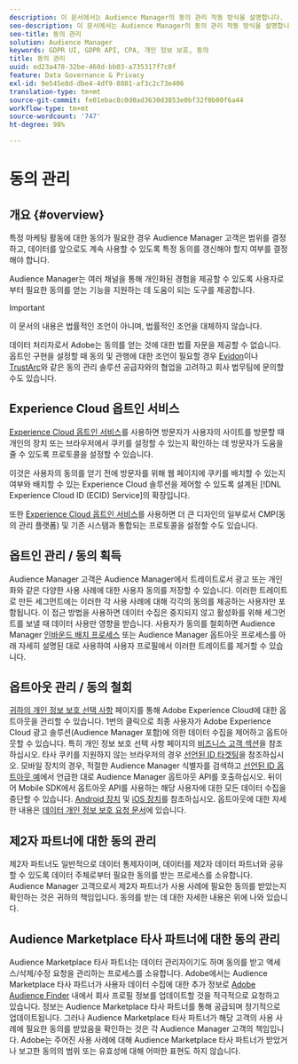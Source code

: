 ```yaml
---
description: 이 문서에서는 Audience Manager의 동의 관리 작동 방식을 설명합니다.
seo-description: 이 문서에서는 Audience Manager의 동의 관리 작동 방식을 설명합니다.
seo-title: 동의 관리
solution: Audience Manager
keywords: GDPR UI, GDPR API, CPA, 개인 정보 보호, 동의
title: 동의 관리
uuid: ed23a478-32be-460d-bb03-a735317f7c0f
feature: Data Governance & Privacy
exl-id: 9e545e8d-dbe4-4df9-8801-af3c2c73e406
translation-type: tm+mt
source-git-commit: fe01ebac8c0d0ad3630d3853e0bf32f0b00f6a44
workflow-type: tm+mt
source-wordcount: '747'
ht-degree: 98%

---
```


# 동의 관리

## 개요 {#overview}

특정 마케팅 활동에 대한 동의가 필요한 경우 Audience Manager 고객은 범위를 결정하고, 데이터를 앞으로도 계속 사용할 수 있도록 특정 동의를 갱신해야 할지 여부를 결정해야 합니다.

Audience Manager는 여러 채널을 통해 개인화된 경험을 제공할 수 있도록 사용자로부터 필요한 동의를 얻는 기능을 지원하는 데 도움이 되는 도구를 제공합니다.

>[!IMPORTANT]
>
> 이 문서의 내용은 법률적인 조언이 아니며, 법률적인 조언을 대체하지 않습니다.
>
> 데이터 처리자로서 Adobe는 동의를 얻는 것에 대한 법률 자문을 제공할 수 없습니다. 옵트인 구현을 설정할 때 동의 및 관행에 대한 조언이 필요할 경우 [Evidon](https://theblog.adobe.com/evidon-builds-gdpr-universal-consent-integration-with-launch-by-adobe/)이나 [TrustArc](https://theblog.adobe.com/trustarc-builds-consent-integration-launch-adobe/)와 같은 동의 관리 솔루션 공급자와의 협업을 고려하고 회사 법무팀에 문의할 수도 있습니다.

## Experience Cloud 옵트인 서비스

[Experience Cloud 옵트인 서비스](https://docs.adobe.com/content/help/ko-KR/id-service/using/implementation/opt-in-service/optin-overview.html)를 사용하면 방문자가 사용자의 사이트를 방문할 때 개인의 장치 또는 브라우저에서 쿠키를 설정할 수 있는지 확인하는 데 방문자가 도움을 줄 수 있도록 프로토콜을 설정할 수 있습니다.

이것은 사용자의 동의를 얻기 전에 방문자를 위해 웹 페이지에 쿠키를 배치할 수 있는지 여부와 배치할 수 있는 Experience Cloud 솔루션을 제어할 수 있도록 설계된 [!DNL Experience Cloud ID (ECID) Service]의 확장입니다.

또한 [Experience Cloud 옵트인 서비스](https://docs.adobe.com/content/help/en/id-service/using/implementation/opt-in-service/optin-overview.html)를 사용하면 더 큰 디자인의 일부로서 CMP(동의 관리 플랫폼) 및 기존 시스템과 통합되는 프로토콜을 설정할 수도 있습니다.

## 옵트인 관리 / 동의 획득

Audience Manager 고객은 Audience Manager에서 트레이트로서 광고 또는 개인화와 같은 다양한 사용 사례에 대한 사용자 동의를 저장할 수 있습니다. 이러한 트레이트로 만든 세그먼트에는 이러한 각 사용 사례에 대해 각각의 동의를 제공하는 사용자만 포함됩니다. 이 접근 방법을 사용하면 데이터 수집은 중지되지 않고 활성화를 위해 세그먼트를 보낼 때 데이터 사용만 영향을 받습니다. 사용자가 동의를 철회하면 Audience Manager [인바운드 배치 프로세스](../../integration/sending-audience-data/batch-data-transfer-explained/inbound-file-contents.md) 또는 Audience Manager 옵트아웃 프로세스를 아래 자세히 설명된 대로 사용하여 사용자 프로필에서 이러한 트레이트를 제거할 수 있습니다.

## 옵트아웃 관리 / 동의 철회

[귀하의 개인 정보 보호 선택 사항](https://www.adobe.com/kr/privacy/opt-out.html#customeruse) 페이지를 통해 Adobe Experience Cloud에 대한 옵트아웃을 관리할 수 있습니다. 1번의 클릭으로 최종 사용자가 Adobe Experience Cloud 광고 솔루션(Audience Manager 포함)에 의한 데이터 수집을 제어하고 옵트아웃할 수 있습니다. 특히 개인 정보 보호 선택 사항 페이지의 [비즈니스 고객 섹션](https://www.adobe.com/privacy/opt-out.html#customeruse)을 참조하십시오. 타사 쿠키를 지원하지 않는 브라우저의 경우 [선언된 ID 타겟팅](../../features/declared-ids.md#declared-id-targeting)을 참조하십시오. 모바일 장치의 경우, 적절한 Audience Manager 식별자를 검색하고 [선언된 ID 옵트아웃 예](../../features/declared-ids.md#opt-out-examples)에서 언급한 대로 Audience Manager 옵트아웃 API를 호출하십시오. 뒤이어 Mobile SDK에서 옵트아웃 API를 사용하는 해당 사용자에 대한 모든 데이터 수집을 중단할 수 있습니다. [Android 장치](https://docs.adobe.com/content/help/ko-KR/mobile-services/android/gdpr-privacy-android/privacy.html) 및 [iOS 장치](https://docs.adobe.com/content/help/ko-KR/mobile-services/ios/privacy-gdpr-ios/privacy.html)를 참조하십시오. 옵트아웃에 대한 자세한 내용은 [데이터 개인 정보 보호 요청 문서](../../overview/data-security-and-privacy/data-privacy-requests.md)에 있습니다.

## 제2자 파트너에 대한 동의 관리

제2자 파트너도 일반적으로 데이터 통제자이며, 데이터를 제2자 데이터 파트너와 공유할 수 있도록 데이터 주체로부터 필요한 동의를 받는 프로세스를 소유합니다. Audience Manager 고객으로서 제2자 파트너가 사용 사례에 필요한 동의를 받았는지 확인하는 것은 귀하의 책임입니다. 동의를 받는 데 대한 자세한 내용은 위에 나와 있습니다.

## Audience Marketplace 타사 파트너에 대한 동의 관리

Audience Marketplace 타사 파트너는 데이터 관리자이기도 하며 동의를 받고 액세스/삭제/수정 요청을 관리하는 프로세스를 소유합니다. Adobe에서는 Audience Marketplace 타사 파트너가 사용자 데이터 수집에 대한 추가 정보로 [Adobe Audience Finder](https://www.adobe-audience-finder.com/) 내에서 회사 프로필 정보를 업데이트할 것을 적극적으로 요청하고 있습니다. 정보는 Audience Marketplace 타사 파트너를 통해 공급되며 정기적으로 업데이트됩니다. 그러나 Audience Marketplace 타사 파트너가 해당 고객의 사용 사례에 필요한 동의를 받았음을 확인하는 것은 각 Audience Manager 고객의 책임입니다. Adobe는 주어진 사용 사례에 대해 Audience Marketplace 타사 파트너가 받았거나 보고한 동의의 범위 또는 유효성에 대해 어떠한 표현도 하지 않습니다.
